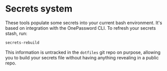 # Secrets system

These tools populate some secrets into your current bash environment. It's based on
integration with the OnePassword CLI. To refresh your secrets stash, run:

```bash
secrets-rebuild
```

This information is untracked in the `dotfiles` git repo on purpose, allowing you
to build your secrets file without having anything revealing in a public repo.
